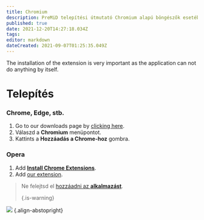 ```yaml
---
title: Chromium
description: PreMiD telepítési útmutató Chromium alapú böngészők esetében
published: true
date: 2021-12-20T14:27:18.034Z
tags:
editor: markdown
dateCreated: 2021-09-07T01:25:35.049Z
---
```


The installation of the extension is very important as the application can not do anything by itself.

# Telepítés
### Chrome, Edge, stb.
1. Go to our downloads page by [clicking here](https://premid.app/downloads).
2. Válaszd a **Chromium** menüpontot.
3. Kattints a **Hozzáadás a Chrome-hoz** gombra.

### Opera
1. Add **[Install Chrome Extensions](https://addons.opera.com/en/extensions/details/install-chrome-extensions/)**.
2. Add [our extension](https://premid.app/downloads).

> Ne felejtsd el [hozzáadni az **alkalmazást**](/install).
>
> {.is-warning}

![](https://img.icons8.com/color/2x/chrome.png) {.align-abstopright}
